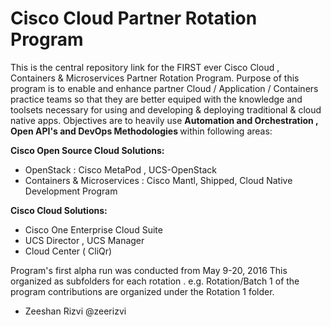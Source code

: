 # Cisco Cloud Partner Rotation Program

This is the central repository link for the FIRST ever Cisco Cloud , Containers & Microservices Partner Rotation Program. 
Purpose of this program is to enable and enhance partner Cloud / Application / Containers practice teams so that they are 
better equiped with the knowledge and toolsets necessary for using and developing & deploying traditional & cloud native apps. 
Objectives are to heavily use <b> Automation and Orchestration , Open API's and DevOps Methodologies </b> within following areas: 

<b> Cisco Open Source Cloud Solutions: </b>
  - OpenStack : Cisco MetaPod , UCS-OpenStack
  - Containers & Microservices : Cisco Mantl, Shipped, Cloud Native Development Program 

<b> Cisco  Cloud Solutions: </b>
  - Cisco One Enterprise Cloud Suite
  - UCS Director , UCS Manager 
  - Cloud Center ( CliQr)
  
Program's first alpha run was conducted from May 9-20, 2016
This organized as subfolders for each rotation . e.g. Rotation/Batch 1 of the program contributions are organized under the Rotation 1 folder.

- Zeeshan Rizvi
@zeerizvi

